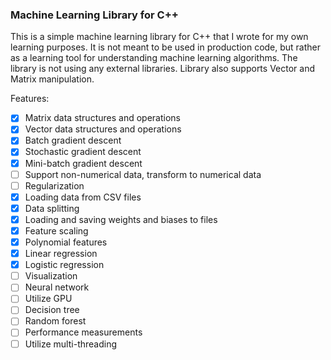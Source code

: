 ### Machine Learning Library for C++

This is a simple machine learning library for C++ that I wrote for my own learning purposes. It is not meant to be used in production code, but rather as a learning tool for understanding machine learning algorithms. The library is not using any external libraries. Library also supports Vector and Matrix manipulation.

Features:

- [x] Matrix data structures and operations
- [x] Vector data structures and operations
- [x] Batch gradient descent
- [x] Stochastic gradient descent
- [x] Mini-batch gradient descent
- [ ] Support non-numerical data, transform to numerical data
- [ ] Regularization
- [x] Loading data from CSV files
- [x] Data splitting
- [x] Loading and saving weights and biases to files
- [x] Feature scaling
- [x] Polynomial features
- [x] Linear regression
- [x] Logistic regression
- [ ] Visualization
- [ ] Neural network
- [ ] Utilize GPU
- [ ] Decision tree
- [ ] Random forest
- [ ] Performance measurements
- [ ] Utilize multi-threading
